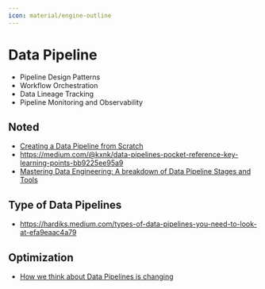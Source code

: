 ```yaml
---
icon: material/engine-outline
---
```


# Data Pipeline

- Pipeline Design Patterns
- Workflow Orchestration
- Data Lineage Tracking
- Pipeline Monitoring and Observability

## Noted

- [Creating a Data Pipeline from Scratch](https://gustavorsantos.medium.com/creating-a-data-pipeline-from-scratch-47c8031c7c36)
- https://medium.com/@kxnk/data-pipelines-pocket-reference-key-learning-points-bb9225ee95a9
- [Mastering Data Engineering: A breakdown of Data Pipeline Stages and Tools](https://sujit-j-fulse.medium.com/mastering-data-engineering-a-breakdown-of-data-pipeline-stages-and-tools-38d44b29b948)

## Type of Data Pipelines

- https://hardiks.medium.com/types-of-data-pipelines-you-need-to-look-at-efa9eaac4a79

## Optimization

- [How we think about Data Pipelines is changing](https://towardsdatascience.com/how-we-think-about-data-pipelines-is-changing-51c3bf6f34dc)

